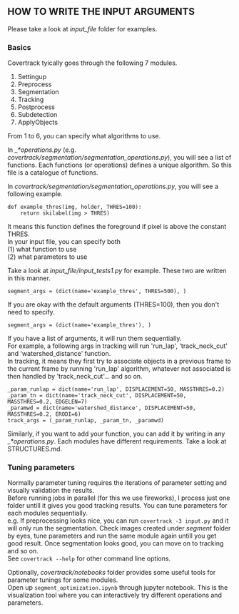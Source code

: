 
## HOW TO WRITE THE INPUT ARGUMENTS

Please take a look at *input_file* folder for examples.  

### Basics

Covertrack tyically goes through the following 7 modules.

1. Settingup
2. Preprocess
3. Segmentation
4. Tracking
5. Postprocess
6. Subdetection
7. ApplyObjects

From 1 to 6, you can specify what algorithms to use.  

In __*_operations.py__ (e.g. *covertrack/segmentation/segmentation_operations.py*), you will see a list of functions.  Each functions (or operations) defines a unique algorithm. So this file is a catalogue of functions.

In *covertrack/segmentation/segmentation_operations.py*, you will see a following example.
```
def example_thres(img, holder, THRES=100):
    return skilabel(img > THRES)
```

It means this function defines the foreground if pixel is above the constant THRES.  
In your input file, you can specify both  
(1) what function to use  
(2) what parameters to use

Take a look at *input_file/input_tests1.py* for example. These two are written in this manner.

```
segment_args = (dict(name='example_thres', THRES=500), )
```
If you are okay with the default arguments (THRES=100), then you don't need to specify.
```
segment_args = (dict(name='example_thres'), )
```
If you have a list of arguments, it will run them sequentially.  
For example, a following args in tracking will run 'run_lap', 'track_neck_cut' and 'watershed_distance' function.   
In tracking, it means they first try to associate objects in a previous frame to the current frame by running 'run_lap' algorithm, whatever not associated is then handled by 'track_neck_cut'... and so on.  
```
_param_runlap = dict(name='run_lap', DISPLACEMENT=50, MASSTHRES=0.2)
_param_tn = dict(name='track_neck_cut', DISPLACEMENT=50, MASSTHRES=0.2, EDGELEN=7)
_paramwd = dict(name='watershed_distance', DISPLACEMENT=50, MASSTHRES=0.2, ERODI=6)
track_args = (_param_runlap, _param_tn, _paramwd)
```



Similarly, if you want to add your function, you can add it by writing in any __*_operations.py__. Each modules have different requirements. Take a look at STRUCTURES.md.

### Tuning parameters
Normally parameter tuning requires the iterations of parameter setting and visually validation the results.  
Before running jobs in parallel (for this we use fireworks), I process just one folder untill it gives you good tracking results. You can tune parameters for each modules sequentially.  
e.g. If preprocessing looks nice, you can run `covertrack -3 input.py` and it will only run the segmentation. Check images created under _segment_ folder by eyes, tune parameters and run the same module again untill you get good result. 
Once segmentation looks good, you can move on to tracking and so on.  
See `covertrack --help` for other command line options.  

  
Optionally, _covertrack/notebooks_ folder provides some useful tools for parameter tunings for some modules.  
Open up `segment_optimization.ipynb` through jupyter notebook. This is the visualization tool where you can interactively try different operations and parameters. 

